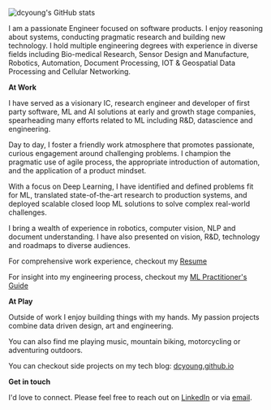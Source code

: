 ![dcyoung's GitHub stats](https://github-readme-stats.vercel.app/api?username=dcyoung&show_icons=true&count_private=true)

I am a passionate Engineer focused on software products. I enjoy reasoning about systems, conducting pragmatic research and building new technology. I hold multiple engineering degrees with experience in diverse fields including Bio-medical Research, Sensor Design and Manufacture, Robotics, Automation, Document Processing, IOT & Geospatial Data Processing and Cellular Networking.   

**At Work**

I have served as a visionary IC, research engineer and developer of first party software, ML and AI solutions at early and growth stage companies, spearheading many efforts related to ML including R&D, datascience and engineering.

Day to day, I foster a friendly work atmosphere that promotes passionate, curious engagement around challenging problems. I champion the pragmatic use of agile process, the appropriate introduction of automation, and the application of a product mindset.

With a focus on Deep Learning, I have identified and defined problems fit for ML, translated state-of-the-art research to production systems, and deployed scalable closed loop ML solutions to solve complex real-world challenges.

I bring a wealth of experience in robotics, computer vision, NLP and document understanding. I have also presented on vision, R&D, technology and roadmaps to diverse audiences.

For comprehensive work experience, checkout my [Resume](https://dcyoung.github.io/resume/)

For insight into my engineering process, checkout my [ML Practitioner's Guide](https://dcyoung.github.io/ml-practitioners-guide/)  

**At Play**

Outside of work I enjoy building things with my hands. My passion projects combine data driven design, art and engineering. 

You can also find me playing music, mountain biking, motorcycling or adventuring outdoors.

You can checkout side projects on my tech blog: [dcyoung.github.io](https://dcyoung.github.io)

**Get in touch**

I'd love to connect. Please feel free to reach out on [LinkedIn](https://www.linkedin.com/in/david-young-09509210a) or via [email](mailto:david@questionablyartificial.com).
